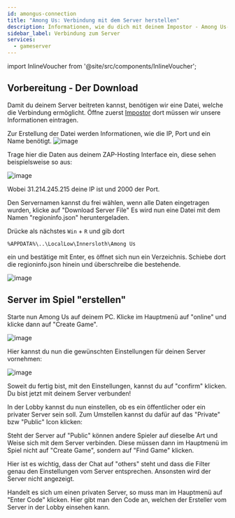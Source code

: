 ```yaml
---
id: amongus-connection
title: "Among Us: Verbindung mit dem Server herstellen"
description: Informationen, wie du dich mit deinem Impostor - Among Us-Server verbinden kannst - ZAP-Hosting.com Dokumentation
sidebar_label: Verbindung zum Server
services:
  - gameserver
---
```


import InlineVoucher from '@site/src/components/InlineVoucher';

<InlineVoucher />

## Vorbereitung - Der Download

Damit du deinem Server beitreten kannst, benötigen wir eine Datei, welche die Verbindung ermöglicht.
Öffne zuerst [Impostor](https://impostor.github.io/Impostor/) dort müssen wir unsere Informationen eintragen.

Zur Erstellung der Datei werden Informationen, wie die IP, Port und ein Name benötigt.
![image](https://screensaver01.zap-hosting.com/index.php/s/TZ9kGQ5siZFdK7m/preview)

Trage hier die Daten aus deinem ZAP-Hosting Interface ein, diese sehen beispielsweise so aus:

![image](https://screensaver01.zap-hosting.com/index.php/s/bjsQPAAgcxn69i4/preview)

Wobei 31.214.245.215 deine IP ist und 2000 der Port.

Den Servernamen kannst du frei wählen, wenn alle Daten eingetragen wurden, klicke auf "Download Server File"
Es wird nun eine Datei mit dem Namen "regioninfo.json" heruntergeladen.

Drücke als nächstes `Win` + `R` und gib dort 

```
%APPDATA%\..\LocalLow\Innersloth\Among Us
```

ein und bestätige mit Enter, es öffnet sich nun ein Verzeichnis. Schiebe dort die regioninfo.json hinein und überschreibe die bestehende.

![image](https://screensaver01.zap-hosting.com/index.php/s/WNYGtDiTir2BPpp/preview)

## Server im Spiel "erstellen"

Starte nun Among Us auf deinem PC.
Klicke im Hauptmenü auf "online" und klicke dann auf "Create Game".

![image](https://screensaver01.zap-hosting.com/index.php/s/ozYwBXs7ASLnwD4/preview)

Hier kannst du nun die gewünschten Einstellungen für deinen Server vornehmen:

![image](https://screensaver01.zap-hosting.com/index.php/s/xFndGg5wpQMfLTM/preview)

Soweit du fertig bist, mit den Einstellungen, kannst du auf "confirm" klicken.
Du bist jetzt mit deinem Server verbunden!

In der Lobby kannst du nun einstellen, ob es ein öffentlicher oder ein privater Server sein soll. Zum Umstellen kannst du dafür auf das "Private" bzw "Public" Icon klicken:

Steht der Server auf "Public" können andere Spieler auf dieselbe Art und Weise sich mit dem Server verbinden. Diese müssen dann im Hauptmenü im Spiel nicht auf "Create Game", sondern auf "Find Game" klicken.

Hier ist es wichtig, dass der Chat auf "others" steht und dass die Filter genau den Einstellungen vom Server entsprechen. Ansonsten wird der Server nicht angezeigt.

Handelt es sich um einen privaten Server, so muss man im Hauptmenü auf "Enter Code" klicken. Hier gibt man den Code an, welchen der Ersteller vom Server in der Lobby einsehen kann.